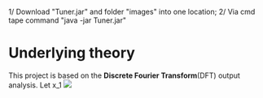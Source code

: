 1/ Download "Tuner.jar" and folder "images" into one location;
2/ Via cmd tape command "java -jar Tuner.jar"


# Underlying theory

This project is based on the **Discrete Fourier Transform**(DFT) output analysis. Let x_1
<img src="https://render.githubusercontent.com/render/math?math=e^{i \pi} = -1">
